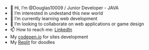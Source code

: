 - 👋 Hi, I’m @Douglas10009 / Junior Developer - JAVA
- 👀 I’m interested in undestand this new world
- 🌱 I’m currently learning web development
- 💞️ I’m looking to collaborate on web applications or game design
- 📫 How to reach me: [Linkedln](https://www.linkedin.com/in/douglaseverton112)
- My [codepen.io](https://codepen.io/douglassNew) for sites development 
- My [Replit](https://replit.com/@AleatoriedadeQ) for doodles

<!---
Douglas10009/Douglas10009 is a ✨ special ✨ repository because its `README.md` (this file) appears on your GitHub profile.
You can click the Preview link to take a look at your changes.
--->
